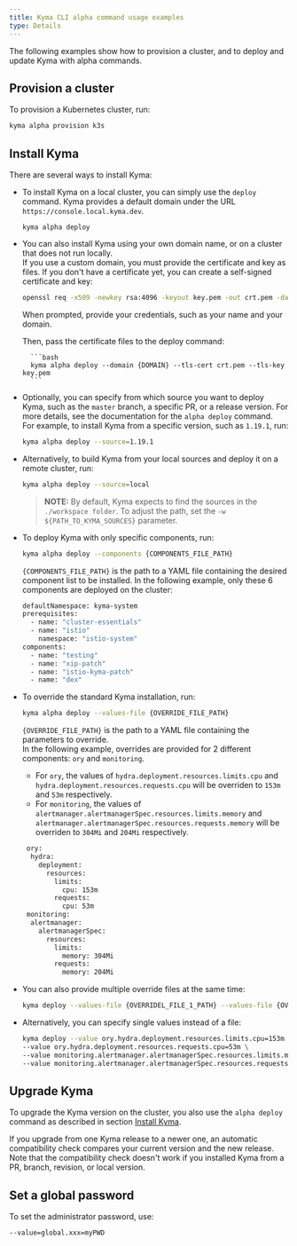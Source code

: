 ```yaml
---
title: Kyma CLI alpha command usage examples
type: Details
---
```


The following examples show how to provision a cluster, and to deploy and update Kyma with alpha commands.

## Provision a cluster
To provision a Kubernetes cluster, run:

```bash
kyma alpha provision k3s 
```


## Install Kyma

There are several ways to install Kyma:

- To install Kyma on a local cluster, you can simply use the `deploy` command.
Kyma provides a default domain under the URL `https://console.local.kyma.dev`.

    ```
    kyma alpha deploy 
    ```
   
- You can also install Kyma using your own domain name, or on a cluster that does not run locally.<br>
    If you use a custom domain, you must provide the certificate and key as files. If you don't have a certificate yet, you can create a self-signed certificate and key:

    ```bash
    openssl req -x509 -newkey rsa:4096 -keyout key.pem -out crt.pem -days 365
    ```
    When prompted, provide your credentials, such as your name and your domain.

    Then, pass the certificate files to the deploy command:

        ```bash
        kyma alpha deploy --domain {DOMAIN} --tls-cert crt.pem --tls-key key.pem
        ```

- Optionally, you can specify from which source you want to deploy Kyma, such as the `master` branch, a specific PR, or a release version. For more details, see the documentation for the `alpha deploy` command.<br>
For example, to install Kyma from a specific version, such as `1.19.1`, run:

    ```bash
    kyma alpha deploy --source=1.19.1
    ```

- Alternatively, to build Kyma from your local sources and deploy it on a remote cluster, run:

    ```bash
    kyma alpha deploy --source=local
    ```
    > **NOTE:** By default, Kyma expects to find the sources in the `./workspace folder`. To adjust the path, set the `-w ${PATH_TO_KYMA_SOURCES}` parameter.

- To deploy Kyma with only specific components, run:

    ```bash
    kyma alpha deploy --components {COMPONENTS_FILE_PATH}
    ```
    `{COMPONENTS_FILE_PATH}` is the path to a YAML file containing the desired component list to be installed. In the following example, only these 6 components are deployed on the cluster:

    ```bash
    defaultNamespace: kyma-system
    prerequisites:
      - name: "cluster-essentials"
      - name: "istio"
        namespace: "istio-system"
    components:
      - name: "testing"
      - name: "xip-patch"
      - name: "istio-kyma-patch"
      - name: "dex"
    ```

- To override the standard Kyma installation, run:

    ```bash
    kyma alpha deploy --values-file {OVERRIDE_FILE_PATH}
    ```
    `{OVERRIDE_FILE_PATH}` is the path to a YAML file containing the parameters to override.<br>
In the following example, overrides are provided for 2 different components: `ory` and `monitoring`.
 
    - For `ory`, the values of `hydra.deployment.resources.limits.cpu` and `hydra.deployment.resources.requests.cpu` will be overriden to `153m` and `53m` respectively.
    - For `monitoring`, the values of `alertmanager.alertmanagerSpec.resources.limits.memory` and `alertmanager.alertmanagerSpec.resources.requests.memory` will be overriden to `304Mi` and `204Mi` respectively.
    ```bash
     ory:
      hydra:
        deployment:
          resources:
            limits:
              cpu: 153m
            requests:
              cpu: 53m
     monitoring:
      alertmanager:
        alertmanagerSpec:
          resources:
            limits:
              memory: 304Mi
            requests:
              memory: 204Mi
    ```

- You can also provide multiple override files at the same time:

    ```bash
    kyma deploy --values-file {OVERRIDEL_FILE_1_PATH} --values-file {OVERRIDE_FILE_2_PATH}
    ```

- Alternatively, you can specify single values instead of a file:

    ```bash
    kyma deploy --value ory.hydra.deployment.resources.limits.cpu=153m \
    --value ory.hydra.deployment.resources.requests.cpu=53m \
    --value monitoring.alertmanager.alertmanagerSpec.resources.limits.memory=304Mi \
    --value monitoring.alertmanager.alertmanagerSpec.resources.requests.memory=204Mi
    ```

## Upgrade Kyma

To upgrade the Kyma version on the cluster, you also use the `alpha deploy` command as described in section [Install Kyma](#install-kyma).

If you upgrade from one Kyma release to a newer one, an automatic compatibility check compares your current version and the new release.<br>
Note that the compatibility check doesn't work if you installed Kyma from a PR, branch, revision, or local version.


## Set a global password

To set the administrator password, use:

```bash
--value=global.xxx=myPWD
```
